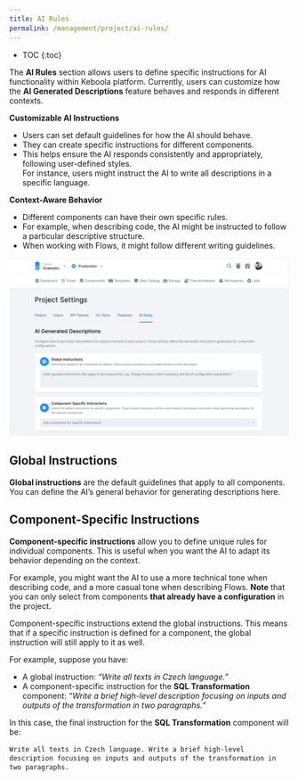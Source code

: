 ```yaml
---
title: AI Rules
permalink: /management/project/ai-rules/
---
```


* TOC
{:toc}

The **AI Rules** section allows users to define specific instructions for AI functionality within Keboola platform. Currently, users can customize how the **AI Generated Descriptions** feature behaves and responds in different contexts.

**Customizable AI Instructions**

- Users can set default guidelines for how the AI should behave.
- They can create specific instructions for different components.
- This helps ensure the AI responds consistently and appropriately, following user-defined styles.  
  For instance, users might instruct the AI to write all descriptions in a specific language.

**Context-Aware Behavior**

- Different components can have their own specific rules.
- For example, when describing code, the AI might be instructed to follow a particular descriptive structure.
- When working with Flows, it might follow different writing guidelines.

![screenshot.png](screenshot.png)

## Global Instructions

**Global instructions** are the default guidelines that apply to all components. You can define the AI’s general behavior for generating descriptions here.

## Component-Specific Instructions

**Component-specific instructions** allow you to define unique rules for individual components. This is useful when you want the AI to adapt its behavior depending on the context.  

For example, you might want the AI to use a more technical tone when describing code, and a more casual tone when describing Flows. **Note** that you can only select from components **that already have a configuration** in the project.

Component-specific instructions extend the global instructions. This means that if a specific instruction is defined for a component, the global instruction will still apply to it as well.

For example, suppose you have:
- A global instruction: _“Write all texts in Czech language.”_
- A component-specific instruction for the **SQL Transformation** component: _“Write a brief high-level description focusing on inputs and outputs of the transformation in two paragraphs.”_

In this case, the final instruction for the **SQL Transformation** component will be:

```
Write all texts in Czech language. Write a brief high-level description focusing on inputs and outputs of the transformation in two paragraphs.
```
